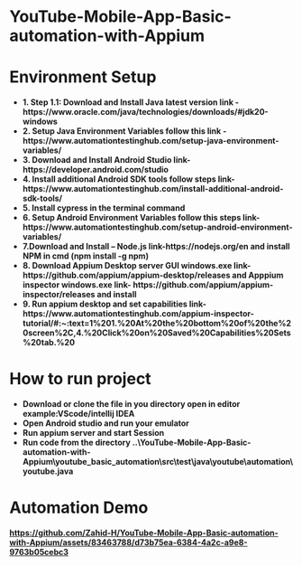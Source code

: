 # YouTube-Mobile-App-Basic-automation-with-Appium
# Environment Setup
<ul>
<li><b>1. Step 1.1: Download and Install Java latest version link - https://www.oracle.com/java/technologies/downloads/#jdk20-windows </b></li>
<li><b>2. Setup Java Environment Variables follow this link - https://www.automationtestinghub.com/setup-java-environment-variables/<b></li>
<li><b>3. Download and Install Android Studio link- https://developer.android.com/studio</b></li>
<li>4. Install additional Android SDK tools follow steps link- https://www.automationtestinghub.com/install-additional-android-sdk-tools/</li>
<li><b>5. Install cypress in the terminal command</b></li>
<li>6. Setup Android Environment Variables follow this steps link- https://www.automationtestinghub.com/setup-android-environment-variables/</li>
<li><b>7.Download and Install – Node.js link-https://nodejs.org/en and install NPM in cmd (npm install -g npm) </b></li>
<li>8. Download Appium Desktop server GUI windows.exe link-https://github.com/appium/appium-desktop/releases and Apppium inspector windows.exe link- https://github.com/appium/appium-inspector/releases and install</li>
<li>9. Run appium desktop and set capabilities link- https://www.automationtestinghub.com/appium-inspector-tutorial/#:~:text=1%201.%20At%20the%20bottom%20of%20the%20screen%2C,4.%20Click%20on%20Saved%20Capabilities%20Sets%20tab.%20</li>
</ul>
  
# How to run project
<ul>
  <li>Download or clone the file in you directory open in editor example:VScode/intellij IDEA</li>
  <li>Open Android studio and run your emulator</li>
  <li>Run appium server and start Session</li>
  <li>Run code from the directory ..\YouTube-Mobile-App-Basic-automation-with-Appium\youtube_basic_automation\src\test\java\youtube\automation\youtube.java</li>
</ul>

# Automation Demo



https://github.com/Zahid-H/YouTube-Mobile-App-Basic-automation-with-Appium/assets/83463788/d73b75ea-6384-4a2c-a9e8-9763b05cebc3




